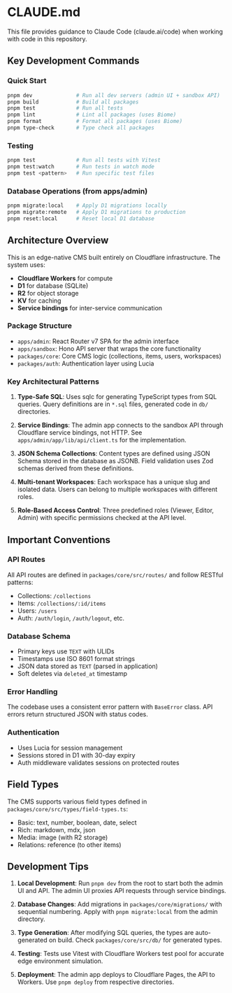 # CLAUDE.md

This file provides guidance to Claude Code (claude.ai/code) when working with code in this repository.

## Key Development Commands

### Quick Start
```bash
pnpm dev              # Run all dev servers (admin UI + sandbox API)
pnpm build            # Build all packages
pnpm test             # Run all tests
pnpm lint             # Lint all packages (uses Biome)
pnpm format           # Format all packages (uses Biome)
pnpm type-check       # Type check all packages
```

### Testing
```bash
pnpm test             # Run all tests with Vitest
pnpm test:watch       # Run tests in watch mode
pnpm test <pattern>   # Run specific test files
```

### Database Operations (from apps/admin)
```bash
pnpm migrate:local    # Apply D1 migrations locally
pnpm migrate:remote   # Apply D1 migrations to production
pnpm reset:local      # Reset local D1 database
```

## Architecture Overview

This is an edge-native CMS built entirely on Cloudflare infrastructure. The system uses:
- **Cloudflare Workers** for compute
- **D1** for database (SQLite)
- **R2** for object storage
- **KV** for caching
- **Service bindings** for inter-service communication

### Package Structure
- `apps/admin`: React Router v7 SPA for the admin interface
- `apps/sandbox`: Hono API server that wraps the core functionality
- `packages/core`: Core CMS logic (collections, items, users, workspaces)
- `packages/auth`: Authentication layer using Lucia

### Key Architectural Patterns

1. **Type-Safe SQL**: Uses sqlc for generating TypeScript types from SQL queries. Query definitions are in `*.sql` files, generated code in `db/` directories.

2. **Service Bindings**: The admin app connects to the sandbox API through Cloudflare service bindings, not HTTP. See `apps/admin/app/lib/api/client.ts` for the implementation.

3. **JSON Schema Collections**: Content types are defined using JSON Schema stored in the database as JSONB. Field validation uses Zod schemas derived from these definitions.

4. **Multi-tenant Workspaces**: Each workspace has a unique slug and isolated data. Users can belong to multiple workspaces with different roles.

5. **Role-Based Access Control**: Three predefined roles (Viewer, Editor, Admin) with specific permissions checked at the API level.

## Important Conventions

### API Routes
All API routes are defined in `packages/core/src/routes/` and follow RESTful patterns:
- Collections: `/collections`
- Items: `/collections/:id/items`
- Users: `/users`
- Auth: `/auth/login`, `/auth/logout`, etc.

### Database Schema
- Primary keys use `TEXT` with ULIDs
- Timestamps use ISO 8601 format strings
- JSON data stored as `TEXT` (parsed in application)
- Soft deletes via `deleted_at` timestamp

### Error Handling
The codebase uses a consistent error pattern with `BaseError` class. API errors return structured JSON with status codes.

### Authentication
- Uses Lucia for session management
- Sessions stored in D1 with 30-day expiry
- Auth middleware validates sessions on protected routes

## Field Types
The CMS supports various field types defined in `packages/core/src/types/field-types.ts`:
- Basic: text, number, boolean, date, select
- Rich: markdown, mdx, json
- Media: image (with R2 storage)
- Relations: reference (to other items)

## Development Tips

1. **Local Development**: Run `pnpm dev` from the root to start both the admin UI and API. The admin UI proxies API requests through service bindings.

2. **Database Changes**: Add migrations in `packages/core/migrations/` with sequential numbering. Apply with `pnpm migrate:local` from the admin directory.

3. **Type Generation**: After modifying SQL queries, the types are auto-generated on build. Check `packages/core/src/db/` for generated types.

4. **Testing**: Tests use Vitest with Cloudflare Workers test pool for accurate edge environment simulation.

5. **Deployment**: The admin app deploys to Cloudflare Pages, the API to Workers. Use `pnpm deploy` from respective directories.